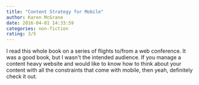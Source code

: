 ```yaml
---
title: "Content Strategy for Mobile"
author: Karen McGrane
date: 2016-04-01 14:33:59
categories: non-fiction
rating: 3/5
---
```


I read this whole book on a series of flights to/from a web conference. It was a good book, but I wasn't the intended audience. If you manage a content heavy website and would like to know how to think about your content with all the constraints that come with mobile, then yeah, definitely check it out.
